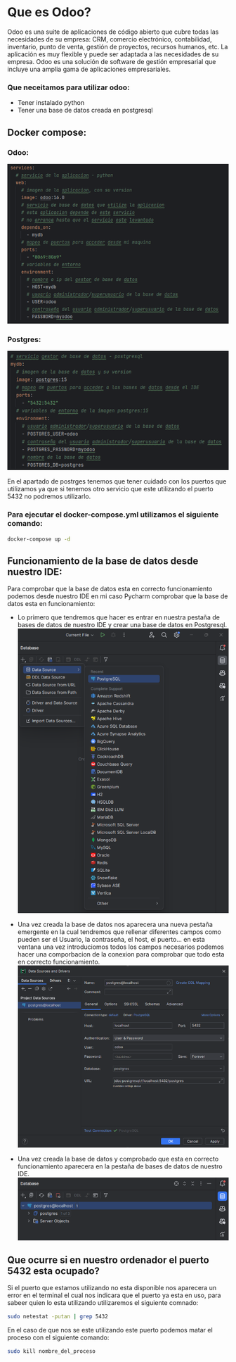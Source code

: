 # Que es Odoo?
Odoo es una suite de aplicaciones de código abierto que cubre todas las necesidades de su empresa: CRM, comercio electrónico, contabilidad, inventario, punto de venta, gestión de proyectos, recursos humanos, etc. La aplicación es muy flexible y puede ser adaptada a las necesidades de su empresa. Odoo es una solución de software de gestión empresarial que incluye una amplia gama de aplicaciones empresariales.

### Que neceitamos para utilizar odoo:
- Tener instalado python
- Tener una base de datos creada en postgresql

## Docker compose:

### Odoo:

![CapturaDocker1.png](Imagenes/CapturaDocker1.png)

### Postgres:

![CapturaDocker2.png](Imagenes/CapturaDocker2.png)

En el apartado de postrges tenemos que tener cuidado con los puertos que utilizamos ya que si tenemos otro servicio que este utilizando el puerto 5432 no podremos utilizarlo.

### Para ejecutar el docker-compose.yml utilizamos el siguiente comando:


```bash
docker-compose up -d
```
## Funcionamiento de la base de datos desde nuestro IDE:

Para comprobar que la base de datos esta en correcto funcionamiento podemos desde nuestro IDE en mi caso Pycharm comprobar que la base de datos esta en funcionamiento:
+ Lo primero que tendremos que hacer es entrar en nuestra pestaña de bases de datos de nuestro IDE y crear una base de datos en Postgresql.
![BaseDeDatos.png](Imagenes/BaseDeDatos.png)


+ Una vez creada la base de datos nos aparecera una nueva pestaña emergente en la cual tendremos que rellenar diferentes campos como pueden ser el Usuario, la contraseña, el host, el puerto... en esta ventana una vez introduciomos todos los campos necesarios podemos hacer una comporbacion de la conexion para comprobar que todo esta en correcto funcionamiento.
![BaseDeDatos2.png](Imagenes/BaseDeDato2.png)


+ Una vez creada la base de datos y comprobado que esta en correcto funcionamiento aparecera en la pestaña de bases de datos de nuestro IDE.
![BaseDeDatos3.png](Imagenes/BaseDeDato3.png)

## Que ocurre si en nuestro ordenador el puerto 5432 esta ocupado? 

Si el puerto que estamos utilizando no esta disponible nos aparecera un error en el terminal el cual nos indicara que el puerto ya esta en uso, para sabeer quien lo esta utilizando utilizaremos el siguiente comnado:

```bash
sudo netestat -putan | grep 5432
```
En el caso de que nos se este utilizando este puerto podemos matar el proceso con el siguiente comando:

```bash
sudo kill nombre_del_proceso
```

